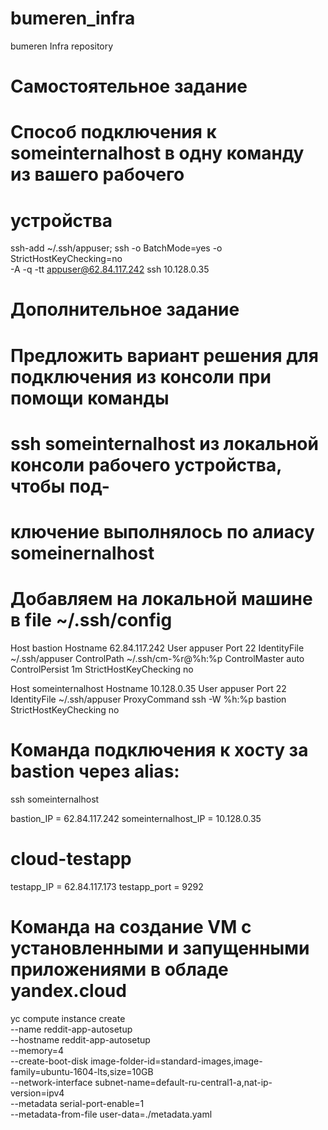 # bumeren_infra
bumeren Infra repository

# Самостоятельное задание
# Способ подключения к someinternalhost в одну команду из вашего рабочего
# устройства
ssh-add ~/.ssh/appuser; ssh -o BatchMode=yes -o StrictHostKeyChecking=no \
-A -q -tt appuser@62.84.117.242 ssh 10.128.0.35

# Дополнительное задание
# Предложить вариант решения для подключения из консоли при помощи команды
# ssh someinternalhost из локальной консоли рабочего устройства, чтобы под-
# ключение выполнялось по алиасу someinernalhost
# Добавляем на локальной машине в file ~/.ssh/config
Host bastion
   Hostname 62.84.117.242
   User appuser
   Port 22
   IdentityFile ~/.ssh/appuser
   ControlPath ~/.ssh/cm-%r@%h:%p
   ControlMaster auto
   ControlPersist 1m
   StrictHostKeyChecking no

Host someinternalhost
   Hostname 10.128.0.35
   User appuser
   Port 22
   IdentityFile ~/.ssh/appuser
   ProxyCommand ssh -W %h:%p bastion
   StrictHostKeyChecking no

# Команда подключения к хосту за bastion через alias:
ssh someinternalhost

bastion_IP = 62.84.117.242
someinternalhost_IP = 10.128.0.35

# cloud-testapp
testapp_IP = 62.84.117.173
testapp_port = 9292

# Команда на создание VM c установленными и запущенными приложениями в обладе yandex.cloud
yc compute instance create \
  --name reddit-app-autosetup \
  --hostname reddit-app-autosetup \
  --memory=4 \
  --create-boot-disk image-folder-id=standard-images,image-family=ubuntu-1604-lts,size=10GB \
  --network-interface subnet-name=default-ru-central1-a,nat-ip-version=ipv4 \
  --metadata serial-port-enable=1 \
  --metadata-from-file user-data=./metadata.yaml

